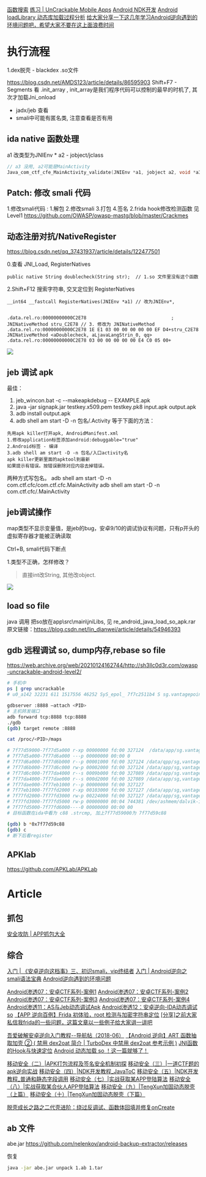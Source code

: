 [函数搜索](http://androidxref.com/)
[练习 | UnCrackable Mobile Apps](https://github.com/OWASP/owasp-mastg/tree/master/Crackmes)
[Android NDK开发](https://gift1a.github.io/2022/09/06/Android-Learning/#Android-NDK%E5%BC%80%E5%8F%91)
[Android loadLibrary 动态库加载过程分析](https://mp.weixin.qq.com/s/zj5isP6dGu-mTNpJN1W3BQ)
[给大家分享一下这几年学习Android逆向遇到的环境问题吧，希望大家不要在这上面浪费时间](https://bbs.pediy.com/thread-275251.htm) 

# 执行流程
1.dex脱壳 - blackdex
.so文件 

https://blog.csdn.net/AMDS123/article/details/86595903
Shift+F7 - Segments 看 .init_array ,  init_array是我们程序代码可以控制的最早的时机了, 其次才加载Jni_onload

* jadx/jeb 查看
* smali中可能有匿名类, 注意查看是否有用

## ida native 函数处理
a1 改类型为JNIEnv *
a2 - jobject/jclass
```c
// a3 没用, a2可能是MainActivity
Java_com_ctf_cfe_MainActivity_validate(JNIEnv *a1, jobject a2, void *a3)
```
## Patch: 修改 smali 代码
1.修改smali代码 : 1.解包 2.修改smali 3.打包 4.签名
2.frida hook修改检测函数 见Level1  https://github.com/OWASP/owasp-mastg/blob/master/Crackmes

## 动态注册对抗/NativeRegister
https://blog.csdn.net/qq_37431937/article/details/122477501

0.查看 JNI_Load, RegisterNatives
```
public native String doublecheck(String str);  // 1.so 文件里没有这个函数
```
2.Shift+F12 搜索字符串, 交叉定位到 RegisterNatives 

```
__int64 __fastcall RegisterNatives(JNIEnv *a1) // 改为JNIEnv*,


.data.rel.ro:00000000000C2E78                               ; JNINativeMethod stru_C2E78 // 3. 修改为 JNINativeMethod
.data.rel.ro:00000000000C2E78 1E E1 03 00 00 00 00 00 EF D4+stru_C2E78 JNINativeMethod <aDoublecheck, aLjavaLangStrin_0, qq>
.data.rel.ro:00000000000C2E78 03 00 00 00 00 00 E4 C0 05 00+   
```
![](https://s2.loli.net/2022/09/28/qImO3XignjZTytp.jpg)

## jeb 调试 apk

最佳：

1. jeb_wincon.bat -c --makeapkdebug -- EXAMPLE.apk
2. java -jar signapk.jar testkey.x509.pem testkey.pk8 input.apk output.apk
3. adb install output.apk
4. adb shell am start -D -n 包名/.Activity
等于下面的方法：
```
先用apk killer打开apk, AndroidManifest.xml
1.修改application标签添加android:debuggable="true"
2.Android标签 - 编译
3.adb shell am start -D -n 包名/入口activity名
apk killer更新里面的apktool到最新
如果提示有错误。按错误删除对应内容去掉错误。
```

两种方式写包名。
adb shell am start -D -n com.ctf.cfc/com.ctf.cfc.MainActivity
adb shell am start -D -n com.ctf.cfc/.MainActivity

## jeb调试操作
<!-- adb forward tcp:8700 jdwp:2288 -->
map类型不显示变量值，是jeb的bug，安卓9/10的调试协议有问题，只有p开头的虚拟寄存器才能被正确读取

Ctrl+B, smali代码下断点

1.类型不正确，怎样修改？
> 直接int改String, 其他改object.

![](https://s2.loli.net/2022/09/07/hVu6cdH2oClzFBA.jpg)

## load so file
java 调用 把so放在app\src\main\jniLibs, 见 re_android_java_load_so_apk.rar
原文链接：https://blog.csdn.net/lin_dianwei/article/details/54946393
## gdb 远程调试 so, dump内存,rebase so file

https://web.archive.org/web/20210124162744/http://sh3llc0d3r.com/owasp-uncrackable-android-level2/

```sh
# 手机中
ps | grep uncrackable
# u0_a142 32231 611 1517556 46252 SyS_epol_ 7f7c2511b4 S sg.vantagepoint.uncrackable2

gdbserver :8888 –attach <PID>
# 主机转发端口
adb forward tcp:8888 tcp:8888
./gdb
(gdb) target remote :8888

cat /proc/<PID>/maps

# 7f77d59000-7f77d5a000 r-xp 00000000 fd:00 327124  /data/app/sg.vantagepoint.uncrackable2-1/lib/arm64/libfoo.so
# 7f77d5a000-7f77d6a000 ---p 00000000 00:00 0
# 7f77d6a000-7f77d6b000 r--p 00001000 fd:00 327124 /data/qpp/sg,vantagepoint.uncrackable2-1/Lib/arm64/Libfoo.so
# 7f77d6b000-7f77d6c000 rw-p 00002000 fd:00 327124 /data/app/sg,vantagepoint,uncrackable2-1/lib/arm64/Libfoo.so
# 7f77d6c000-7f77da4000 r--s 0009b000 fd:00 327089 /data/app/sg.vantagepoint.uncrackable2-1/base.apk /data/app/sg.vantagepoint.uncrackable2-1/base.apk
# 7f77da4000-7f77dae000 r--s 000d2000 fd:00 327089 /data/app/sg,vantagepoint,uncrackable2-1/oat/arm64base.odex 
# 7f77dae000-7f77eb1000 r--p 00000000 fd:00 327127
# 7f77eb1000-7f77fd2000 r-xp 00103000 fd:00 327127 /data/app/sg,vantagepoint,uncrackable2-1/oat/arm64base.odex 
# 7f77fd2000-7f77fd3000 rw-p 00224000 fd:00 327127 /data/app/sg,vantagepoint.uncrackable2-1/oat/arm64base.odex 
# 7f77fd3000-7f77fd5000 rw-p 00000000 00:04 744381 /dev/ashmem/dalvik-indirect ref table (deleted)
# 7f77fd5000-7f77fd6000----0 00000000 00:00 00
# 目标函数在ida中看为 c88 .strcmp, 加上7f77d59000为 7f77d59c88

(gdb) b *0x7f77d59c88
(gdb) c
# 断下后看register
```



## APKlab
https://github.com/APKLab/APKLab


# Article

## 抓包
[安全攻防 | APP抓包大全](https://mp.weixin.qq.com/s/SoyZBDoPCX2crBmgM6uKfg)

## 综合
[入门 | 《安卓逆向这档事》三、初识smali，vip终结者](https://mp.weixin.qq.com/s/Kb8DbEXcthvRfakBRRXHTg)
[入门 | Android逆向之smali语法宝典](https://www.jianshu.com/p/ba9b374346dd) 
[Android逆向遇到的环境问题](https://bbs.pediy.com/thread-275251.htm) 

[Android渗透07：安卓CTF系列-案例1](https://mp.weixin.qq.com/s/oY_W5Nt3SrY9OGuK1KGb_g)
[Android渗透07：安卓CTF系列-案例2](https://mp.weixin.qq.com/s/RdvphrCCEVjPbUqmgcPMaQ)
[Android渗透07：安卓CTF系列-案例3](https://mp.weixin.qq.com/s/DxYlML5gx8BpJt07P8EMww)
[Android渗透07：安卓CTF系列-案例4](https://mp.weixin.qq.com/s/JxcJX4H73Xqur5br45ad4g)
[Android渗透11：AS与Jeb动态调试Apk](https://mp.weixin.qq.com/s/SOPjvPkuCB2zFZiJ5L7tew)
[Android渗透12：安卓逆向-IDA动态调试so](https://mp.weixin.qq.com/s/eJVicCY7Y4VEAg8U2dS4hg)
[【APP 逆向百例】Frida 初体验，root 检测与加密字符串定位](https://mp.weixin.qq.com/s/WfvTA9MJh-NS86LYDVTBzg)
[[分享]之前大家私信我frida的一些问题，这篇文章以一些例子给大家讲一讲吧 ](https://bbs.pediy.com/thread-275104.htm) 

[吾爱破解安卓逆向入门教程--导航帖（2018-06）](https://www.52pojie.cn/thread-408645-1-1.html) 
[【Android 逆向】ART 函数抽取加壳 ② ( 禁用 dex2oat 简介 | TurboDex 中禁用 dex2oat 参考示例 )](https://blog.csdn.net/han1202012/article/details/127416953)
[JNI函数的Hook与快速定位](https://2298233831.github.io/2022/10/24/JNI%E5%87%BD%E6%95%B0%E7%9A%84Hook%E4%B8%8E%E5%BF%AB%E9%80%9F%E5%AE%9A%E4%BD%8D/)
[Android 动态加载 so ！这一篇就够了！](https://mp.weixin.qq.com/s/oLg63d0DElahfERU3B_5nw)


[移动安全（二）|APK打包流程及签名安全机制初探](http://mp.weixin.qq.com/s?__biz=MzIwMDcyNzM0Mw==&mid=2247484330&idx=3&sn=ff6d5033c834535234aa9fb781c247d2)
[移动安全（三）|一道CTF题的apk逆向实战](http://mp.weixin.qq.com/s?__biz=MzIwMDcyNzM0Mw==&mid=2247484348&idx=3&sn=284c3ea1d7149a56a8a2a51b778b0d73)
[移动安全（四）|NDK开发教程_JavaToC](http://mp.weixin.qq.com/s?__biz=MzIwMDcyNzM0Mw==&mid=2247484350&idx=2&sn=62ca448940c604feb3ca04d7810cd35b)
[移动安全（五）|NDK开发教程_普通和静态字段调用](http://mp.weixin.qq.com/s?__biz=MzIwMDcyNzM0Mw==&mid=2247484377&idx=3&sn=05491cc08171f41444a5593cd5f83e8f)
[移动安全（七）|实战获取某APP登陆算法](http://mp.weixin.qq.com/s?__biz=MzIwMDcyNzM0Mw==&mid=2247484393&idx=2&sn=d88be8fbadc529d0ca8eb98749f55918)
[移动安全（八）|实战获取某合伙人APP登陆算法](http://mp.weixin.qq.com/s?__biz=MzIwMDcyNzM0Mw==&mid=2247484396&idx=2&sn=e059bc752b8803859c2671b8978dd225)
[移动安全（九）|TengXun加固动态脱壳（上篇）](http://mp.weixin.qq.com/s?__biz=MzIwMDcyNzM0Mw==&mid=2247484399&idx=2&sn=c6abc2fc1f945d5f4c60fa6a92bb9106)
[移动安全（十）|TengXun加固动态脱壳（下篇）](http://mp.weixin.qq.com/s?__biz=MzIwMDcyNzM0Mw==&mid=2247484470&idx=3&sn=40d185a659934c45851273d88353199a)

[脱壳成长之路之二代壳进阶：绕过反调试、函数体回填并修复onCreate](https://mp.weixin.qq.com/s/8tawKAps_4Qu0Pf-PJRn0w)
## ab 文件
abe.jar https://github.com/nelenkov/android-backup-extractor/releases

恢复
```bat
java -jar abe.jar unpack 1.ab 1.tar
```
